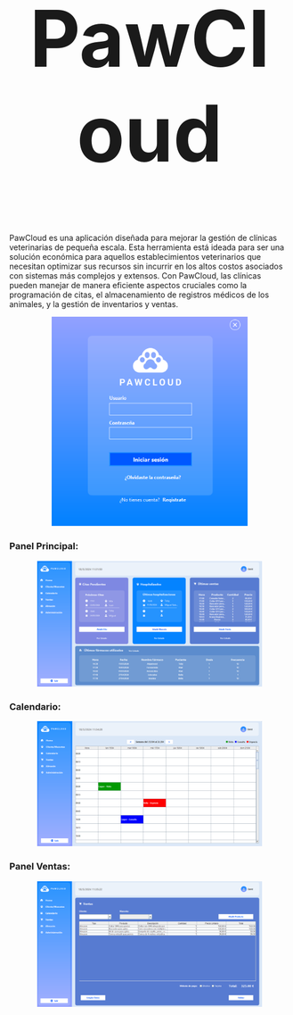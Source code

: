 <h1 style="text-align: center; font-size: 10em;">PawCloud</h1>

PawCloud es una aplicación diseñada para mejorar la gestión de clínicas veterinarias de pequeña escala. Esta herramienta está ideada para ser una solución económica para aquellos establecimientos veterinarios que necesitan optimizar sus recursos sin incurrir en los altos costos asociados con sistemas más complejos y extensos. Con PawCloud, las clínicas pueden manejar de manera eficiente aspectos cruciales como la programación de citas, el almacenamiento de registros médicos de los animales, y la gestión de inventarios y ventas.

<div style="text-align: center;">
  <img src="Login.png" alt="Vista previa de PawCloud" style="width: 70%;"/>
</div>

### Panel Principal:

<div style="text-align: center;">
  <img src="PanelHome.png" alt="Vista previa de PawCloud" style="width: 80%;"/>
</div>

### Calendario:

<div style="text-align: center;">
  <img src="PanelCalendario.png" alt="Vista previa de PawCloud" style="width: 80%;"/>
</div>

### Panel Ventas:

<div style="text-align: center;">
  <img src="PanelVentas.png" alt="Vista previa de PawCloud" style="width: 80%;"/>
</div>
